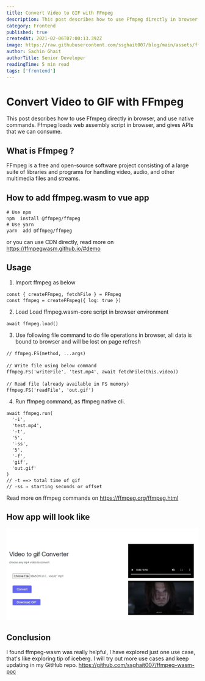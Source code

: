 ```yaml
---
title: Convert Video to GIF with FFmpeg
description: This post describes how to use Ffmpeg directly in browser.
category: Frontend
published: true
createdAt: 2021-02-06T07:00:13.392Z
image: https://raw.githubusercontent.com/ssghait007/blog/main/assets/ffmpeg-wasm.webp
author: Sachin Ghait
authorTitle: Senior Developer
readingTime: 5 min read
tags: ['frontend']
---
```


# Convert Video to GIF with FFmpeg

This post describes how to use Ffmpeg directly in browser, and use native commands.
Ffmpeg loads web assembly script in browser, and gives APIs that we can consume.

## What is Ffmpeg ?

FFmpeg is a free and open-source software project consisting of a large suite of libraries and programs for handling video, audio, and other multimedia files and streams.

## How to add ffmpeg.wasm to vue app

```bash{1,3-5}
# Use npm
npm  install @ffmpeg/ffmpeg
# Use yarn
yarn  add @ffmpeg/ffmpeg
```

or you can use CDN directly, read more on https://ffmpegwasm.github.io/#demo

## Usage

1. Import ffmpeg as below

```js{1,3-5}
const { createFFmpeg, fetchFile } = FFmpeg
const ffmpeg = createFFmpeg({ log: true })
```

2. Load Load ffmpeg.wasm-core script in browser environment

```js{1,3-5}
await ffmpeg.load()
```

3. Use following file command to do file operations in browser, all data is bound to browser and will be lost on page refresh

```js{1,3-5}
// ffmpeg.FS(method, ...args)

// Write file using below command
ffmpeg.FS('writeFile', 'test.mp4', await fetchFile(this.video))

// Read file (already available in FS memory)
ffmpeg.FS('readFile', 'out.gif')
```

4. Run ffmpeg command, as ffmpeg native cli.

```js{1,3-5}
await ffmpeg.run(
  '-i',
  'test.mp4',
  '-t',
  '5',
  '-ss',
  '5',
  '-f',
  'gif',
  'out.gif'
)
// -t ==> total time of gif
// -ss ⇒ starting seconds or offset
```

Read more on ffmpeg commands on https://ffmpeg.org/ffmpeg.html

## How app will look like

![image alt text](https://raw.githubusercontent.com/ssghait007/blog/main/assets/ffmpeg-mp4-to-gif.webp)

## Conclusion

I found ffmpeg-wasm was really helpful, I have explored just one use case, that's like exploring tip of iceberg.
I will try out more use cases and keep updating in my GitHub repo.
https://github.com/ssghait007/ffmpeg-wasm-poc
